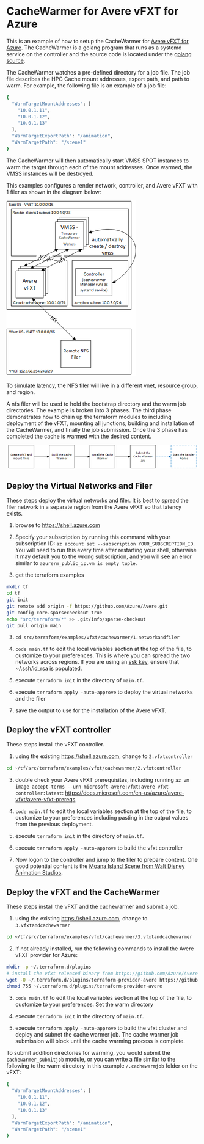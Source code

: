 # CacheWarmer for Avere vFXT for Azure

This is an example of how to setup the CacheWarmer for [Avere vFXT for Azure](https://docs.microsoft.com/en-us/azure/avere-vfxt/).  The CacheWarmer is a golang program that runs as a systemd service on the controller and the source code is located under the [golang source](../../../../go/cmd/cachewarmer).

The CacheWarmer watches a pre-defined directory for a job file.  The job file describes the HPC Cache mount addresses, export path, and path to warm.  For example, the following file is an example of a job file:

```bash
{
  "WarmTargetMountAddresses": [
    "10.0.1.11",
    "10.0.1.12",
    "10.0.1.13"
  ],
  "WarmTargetExportPath": "/animation",
  "WarmTargetPath": "/scene1"
}
```

The CacheWarmer will then automatically start VMSS SPOT instances to warm the target through each of the mount addresses.  Once warmed, the VMSS instances will be destroyed.

This examples configures a render network, controller, and Avere vFXT with 1 filer as shown in the diagram below:

![The architecture](../../../../../docs/images/terraform/cachewarmer.png)

To simulate latency, the NFS filer will live in a different vnet, resource group, and region.

A nfs filer will be used to hold the bootstrap directory and the warm job directories.  The example is broken into 3 phases.  The third phase demonstrates how to chain up the terraform modules to including deployment of the vFXT, mounting all junctions, building and installation of the CacheWarmer, and finally the job submission.  Once the 3 phase has completed the cache is warmed with the desired content.

![The architecture](../../../../../docs/images/terraform/cachewarmerpipeline.png)

## Deploy the Virtual Networks and Filer

These steps deploy the virtual networks and filer.  It is best to spread the filer network in a separate region from the Avere vFXT so that latency exists.

1. browse to https://shell.azure.com

2. Specify your subscription by running this command with your subscription ID:  ```az account set --subscription YOUR_SUBSCRIPTION_ID```.  You will need to run this every time after restarting your shell, otherwise it may default you to the wrong subscription, and you will see an error similar to `azurerm_public_ip.vm is empty tuple`.

2. get the terraform examples
```bash
mkdir tf
cd tf
git init
git remote add origin -f https://github.com/Azure/Avere.git
git config core.sparsecheckout true
echo "src/terraform/*" >> .git/info/sparse-checkout
git pull origin main
```

3. `cd src/terraform/examples/vfxt/cachewarmer/1.networkandfiler`

4. `code main.tf` to edit the local variables section at the top of the file, to customize to your preferences.  This is where you can spread the two networks across regions.  If you are using an [ssk key](https://docs.microsoft.com/en-us/azure/virtual-machines/linux/mac-create-ssh-keys), ensure that ~/.ssh/id_rsa is populated.

5. execute `terraform init` in the directory of `main.tf`.

6. execute `terraform apply -auto-approve` to deploy the virtual networks and the filer

7. save the output to use for the installation of the Avere vFXT.

## Deploy the vFXT controller

These steps install the vFXT controller.

1. using the existing https://shell.azure.com, change to `2.vfxtcontroller`

```bash
cd ~/tf/src/terraform/examples/vfxt/cachewarmer/2.vfxtcontroller
```

3. double check your Avere vFXT prerequisites, including running `az vm image accept-terms --urn microsoft-avere:vfxt:avere-vfxt-controller:latest`: https://docs.microsoft.com/en-us/azure/avere-vfxt/avere-vfxt-prereqs

4. `code main.tf` to edit the local variables section at the top of the file, to customize to your preferences including pasting in the output values from the previous deployment.

5. execute `terraform init` in the directory of `main.tf`.

6. execute `terraform apply -auto-approve` to build the vfxt controller

7. Now logon to the controller and jump to the filer to prepare content.  One good potential content is the [Moana Island Scene from  Walt Disney Animation Studios](https://www.technology.disneyanimation.com/islandscene).

## Deploy the vFXT and the CacheWarmer

These steps install the vFXT and the cachewarmer and submit a job.

1. using the existing https://shell.azure.com, change to `3.vfxtandcachewarmer`

```bash
cd ~/tf/src/terraform/examples/vfxt/cachewarmer/3.vfxtandcachewarmer
```

2. If not already installed, run the following commands to install the Avere vFXT provider for Azure:
```bash
mkdir -p ~/.terraform.d/plugins
# install the vfxt released binary from https://github.com/Azure/Avere
wget -O ~/.terraform.d/plugins/terraform-provider-avere https://github.com/Azure/Avere/releases/download/tfprovider_v0.9.12/terraform-provider-avere
chmod 755 ~/.terraform.d/plugins/terraform-provider-avere
```

3. `code main.tf` to edit the local variables section at the top of the file, to customize to your preferences.  Set the warm directory

4. execute `terraform init` in the directory of `main.tf`.

5. execute `terraform apply -auto-approve` to build the vfxt cluster and deploy and subnet the cache warmer job.  The cache warmer job submission will block until the cache warming process is complete.

To submit addition directories for warming, you would submit the `cachewarmer_submitjob` module, or you can write a file similar to the following to the warm directory in this example `/.cachewarmjob` folder on the vFXT:

```bash
{
  "WarmTargetMountAddresses": [
    "10.0.1.11",
    "10.0.1.12",
    "10.0.1.13"
  ],
  "WarmTargetExportPath": "/animation",
  "WarmTargetPath": "/scene1"
}
```
